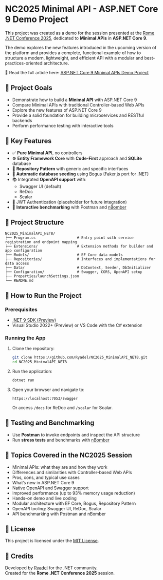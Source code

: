﻿# NC2025 Minimal API - ASP.NET Core 9 Demo Project

This project was created as a demo for the session presented at the [Rome .NET Conference 2025](https://www.dotnetconf.it), dedicated to **Minimal APIs** in **ASP.NET Core 9**.

The demo explores the new features introduced in the upcoming version of the platform and provides a complete, functional example of how to structure a modern, lightweight, and efficient API with a modular and best-practices-oriented architecture.

📖 Read the full article here: [ASP.NET Core 9 Minimal APIs Demo Project](https://www.ryadel.com/en/asp-net-core-9-minimal-apis-demo-project/)

## 🎯 Project Goals

- Demonstrate how to build a **Minimal API** with ASP.NET Core 9
- Compare Minimal APIs with traditional Controller-based Web APIs
- Explore the new features of ASP.NET Core 9
- Provide a solid foundation for building microservices and RESTful backends
- Perform performance testing with interactive tools

## 🧱 Key Features

- ✅ **Pure Minimal API**, no controllers
- ⚙️ **Entity Framework Core** with **Code-First** approach and **SQLite** database
- 🧩 **Repository Pattern** with generic and specific interfaces
- 🎲 **Automatic database seeding** using [Bogus](https://github.com/bchavez/Bogus) (Faker.js port for .NET)
- 📚 Integrated **OpenAPI support** with:
  - Swagger UI (default)
  - ReDoc
  - Scalar
- 🔐 JWT Authentication (placeholder for future integration)
- 🧪 **Interactive benchmarking** with Postman and [nBomber](https://nbomber.com)

## 📁 Project Structure

```
NC2025_MinimalAPI_NET8/
├── Program.cs                   # Entry point with service registration and endpoint mapping
├── Extensions/                  # Extension methods for builder and app configuration
├── Models/                      # EF Core data models
├── Repositories/                # Interfaces and implementations for data access
├── Data/                        # DbContext, Seeder, DbInitializer
├── Configuration/               # Swagger, CORS, OpenAPI setup
├── Properties/launchSettings.json
└── README.md
```

## 🚀 How to Run the Project

### Prerequisites

- [.NET 9 SDK (Preview)](https://dotnet.microsoft.com/en-us/download/dotnet/9.0)
- Visual Studio 2022+ (Preview) or VS Code with the C# extension

### Running the App

1. Clone the repository:

   ```bash
   git clone https://github.com/Ryadel/NC2025_MinimalAPI_NET8.git
   cd NC2025_MinimalAPI_NET8
   ```

2. Run the application:

   ```bash
   dotnet run
   ```

3. Open your browser and navigate to:

   ```
   https://localhost:7053/swagger
   ```

   Or access `/docs` for ReDoc and `/scalar` for Scalar.

## 🧪 Testing and Benchmarking

- Use **Postman** to invoke endpoints and inspect the API structure
- Run **stress tests** and benchmarks with [nBomber](https://nbomber.com)

## 📖 Topics Covered in the NC2025 Session

- Minimal APIs: what they are and how they work
- Differences and similarities with Controller-based Web APIs
- Pros, cons, and typical use cases
- What’s new in ASP.NET Core 9
- Native OpenAPI and Swagger support
- Improved performance (up to 93% memory usage reduction)
- Hands-on demo and live coding
- Modular architecture with EF Core, Bogus, Repository Pattern
- OpenAPI tooling: Swagger UI, ReDoc, Scalar
- API benchmarking with Postman and nBomber

## 📝 License

This project is licensed under the [MIT License](LICENSE).

## 🙌 Credits

Developed by [Ryadel](https://www.ryadel.com) for the .NET community.  
Created for the **Rome .NET Conference 2025** session.
